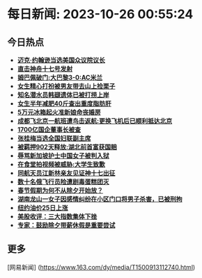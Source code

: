 
# 每日新闻: 2023-10-26 00:55:24
## 今日热点

- **[迈克·约翰逊当选美国众议院议长](https://www.163.com/search?keyword=%E8%BF%88%E5%85%8B%C2%B7%E7%BA%A6%E7%BF%B0%E9%80%8A%E5%BD%93%E9%80%89%E7%BE%8E%E5%9B%BD%E4%BC%97%E8%AE%AE%E9%99%A2%E8%AE%AE%E9%95%BF)**
- **[直击神舟十七号发射](https://www.163.com/search?keyword=%E7%9B%B4%E5%87%BB%E7%A5%9E%E8%88%9F%E5%8D%81%E4%B8%83%E5%8F%B7%E5%8F%91%E5%B0%84)**
- **[姆巴佩破门:大巴黎3-0:AC米兰](https://www.163.com/search?keyword=%E5%A7%86%E5%B7%B4%E4%BD%A9%E7%A0%B4%E9%97%A8+%E5%A4%A7%E5%B7%B4%E9%BB%8E3-0+AC%E7%B1%B3%E5%85%B0)**
- **[女生精心打扮被男友带去山上捡栗子](https://www.163.com/search?keyword=%E5%A5%B3%E7%94%9F%E7%B2%BE%E5%BF%83%E6%89%93%E6%89%AE%E8%A2%AB%E7%94%B7%E5%8F%8B%E5%B8%A6%E5%8E%BB%E5%B1%B1%E4%B8%8A%E6%8D%A1%E6%A0%97%E5%AD%90)**
- **[知名潜水员韩颋遗体已被打捞上岸](https://www.163.com/search?keyword=%E7%9F%A5%E5%90%8D%E6%BD%9C%E6%B0%B4%E5%91%98%E9%9F%A9%E9%A2%8B%E9%81%97%E4%BD%93%E5%B7%B2%E8%A2%AB%E6%89%93%E6%8D%9E%E4%B8%8A%E5%B2%B8)**
- **[女生半年减肥40斤查出重度脂肪肝](https://www.163.com/search?keyword=%E5%A5%B3%E7%94%9F%E5%8D%8A%E5%B9%B4%E5%87%8F%E8%82%A540%E6%96%A4%E6%9F%A5%E5%87%BA%E9%87%8D%E5%BA%A6%E8%84%82%E8%82%AA%E8%82%9D)**
- **[5万元冰箱起火准新娘命丧婚房](https://www.163.com/search?keyword=5%E4%B8%87%E5%85%83%E5%86%B0%E7%AE%B1%E8%B5%B7%E7%81%AB%E5%87%86%E6%96%B0%E5%A8%98%E5%91%BD%E4%B8%A7%E5%A9%9A%E6%88%BF)**
- **[成都飞北京一航班遭鸟击返航:更换飞机后已顺利抵达北京](https://www.163.com/search?keyword=%E6%88%90%E9%83%BD%E9%A3%9E%E5%8C%97%E4%BA%AC%E4%B8%80%E8%88%AA%E7%8F%AD%E9%81%AD%E9%B8%9F%E5%87%BB%E8%BF%94%E8%88%AA+%E6%9B%B4%E6%8D%A2%E9%A3%9E%E6%9C%BA%E5%90%8E%E5%B7%B2%E9%A1%BA%E5%88%A9%E6%8A%B5%E8%BE%BE%E5%8C%97%E4%BA%AC)**
- **[1700亿国企董事长被查](https://www.163.com/search?keyword=1700%E4%BA%BF%E5%9B%BD%E4%BC%81%E8%91%A3%E4%BA%8B%E9%95%BF%E8%A2%AB%E6%9F%A5)**
- **[张桂梅当选全国妇联副主席](https://www.163.com/search?keyword=%E5%BC%A0%E6%A1%82%E6%A2%85%E5%BD%93%E9%80%89%E5%85%A8%E5%9B%BD%E5%A6%87%E8%81%94%E5%89%AF%E4%B8%BB%E5%B8%AD)**
- **[被羁押902天释放:湖北前首富获国赔](https://www.163.com/search?keyword=%E8%A2%AB%E7%BE%81%E6%8A%BC902%E5%A4%A9%E9%87%8A%E6%94%BE+%E6%B9%96%E5%8C%97%E5%89%8D%E9%A6%96%E5%AF%8C%E8%8E%B7%E5%9B%BD%E8%B5%94)**
- **[辱骂新加坡护士中国女子被判入狱](https://www.163.com/search?keyword=%E8%BE%B1%E9%AA%82%E6%96%B0%E5%8A%A0%E5%9D%A1%E6%8A%A4%E5%A3%AB%E4%B8%AD%E5%9B%BD%E5%A5%B3%E5%AD%90%E8%A2%AB%E5%88%A4%E5%85%A5%E7%8B%B1)**
- **[在食堂拍视频被威胁:大学生致歉](https://www.163.com/search?keyword=%E5%9C%A8%E9%A3%9F%E5%A0%82%E6%8B%8D%E8%A7%86%E9%A2%91%E8%A2%AB%E5%A8%81%E8%83%81+%E5%A4%A7%E5%AD%A6%E7%94%9F%E8%87%B4%E6%AD%89)**
- **[同航天员江新林亲友见证神十七出征](https://www.163.com/search?keyword=%E5%90%8C%E8%88%AA%E5%A4%A9%E5%91%98%E6%B1%9F%E6%96%B0%E6%9E%97%E4%BA%B2%E5%8F%8B%E8%A7%81%E8%AF%81%E7%A5%9E%E5%8D%81%E4%B8%83%E5%87%BA%E5%BE%81)**
- **[数十名俄飞行员险遭剧毒蛋糕团灭](https://www.163.com/search?keyword=%E6%95%B0%E5%8D%81%E5%90%8D%E4%BF%84%E9%A3%9E%E8%A1%8C%E5%91%98%E9%99%A9%E9%81%AD%E5%89%A7%E6%AF%92%E8%9B%8B%E7%B3%95%E5%9B%A2%E7%81%AD)**
- **[春节假期为何不从除夕开始放？](https://www.163.com/search?keyword=%E6%98%A5%E8%8A%82%E5%81%87%E6%9C%9F%E4%B8%BA%E4%BD%95%E4%B8%8D%E4%BB%8E%E9%99%A4%E5%A4%95%E5%BC%80%E5%A7%8B%E6%94%BE%EF%BC%9F)**
- **[湖南龙山一女子因感情纠纷在小区门口将男子杀害，已被刑拘](https://www.163.com/search?keyword=%E6%B9%96%E5%8D%97%E9%BE%99%E5%B1%B1%E4%B8%80%E5%A5%B3%E5%AD%90%E5%9B%A0%E6%84%9F%E6%83%85%E7%BA%A0%E7%BA%B7%E5%9C%A8%E5%B0%8F%E5%8C%BA%E9%97%A8%E5%8F%A3%E5%B0%86%E7%94%B7%E5%AD%90%E6%9D%80%E5%AE%B3%EF%BC%8C%E5%B7%B2%E8%A2%AB%E5%88%91%E6%8B%98)**
- **[纽约油价25日上涨](https://www.163.com/search?keyword=%E7%BA%BD%E7%BA%A6%E6%B2%B9%E4%BB%B725%E6%97%A5%E4%B8%8A%E6%B6%A8)**
- **[美股收评：三大指数集体下挫](https://www.163.com/search?keyword=%E7%BE%8E%E8%82%A1%E6%94%B6%E8%AF%84%EF%BC%9A%E4%B8%89%E5%A4%A7%E6%8C%87%E6%95%B0%E9%9B%86%E4%BD%93%E4%B8%8B%E6%8C%AB)**
- **[专家：鼓励除夕带薪休假是重要尝试](https://www.163.com/search?keyword=%E4%B8%93%E5%AE%B6%EF%BC%9A%E9%BC%93%E5%8A%B1%E9%99%A4%E5%A4%95%E5%B8%A6%E8%96%AA%E4%BC%91%E5%81%87%E6%98%AF%E9%87%8D%E8%A6%81%E5%B0%9D%E8%AF%95)**

## 更多
[网易新闻] (https://www.163.com/dy/media/T1500913112740.html)
